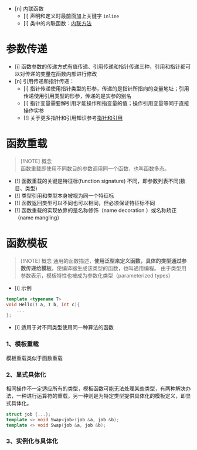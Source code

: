 - [n] 内联函数
	- [i] 声明和定义时最前面加上关键字 `inline`
	- [i] 类中的内联函数：[内联方法](对象和类.md#内联方法)
# 参数传递
- [i] 函数参数的传递方式有值传递、引用传递和指针传递三种，引用和指针都可以对传递的变量在函数内部进行修改
- [n] 引用传递和指针传递：
	- [i] 指针传递使用指针类型的形参，传递的是指针所指向的变量地址；引用传递使用引用类型的形参，传递的是实参的别名 
	- [i] 指针变量需要解引用才能操作所指变量的值；操作引用变量等同于直接操作实参
	- [!] 关于更多指针和引用知识参考[指针和引用](指针.md#指针和引用)
# 函数重载 

> [!NOTE] 概念  
> 函数重载即使用不同数目的参数调用同一个函数，也叫函数多态。
- [!] 函数重载的关键是特征标(function signature) 不同，即参数列表不同(数目、类型)
- [!] 类型引用和类型本身被视为同一个特征标
- [!] 函数返回类型可以不同也可以相同，但必须保证特征标不同 
- [!] 函数重载的实现依靠的是名称修饰（name decoration ）或名称矫正（name mangling） 

# 函数模板

> [!NOTE] 概念
> 通用的函数描述，**使用泛型来定义函数，具体的类型通过参数传递给模板**，使编译器生成该类型的函数，也叫通用编程。
> 由于类型用参数表示，模板特性也被成为参数化类型（parameterized types）

- [i] 示例
```cpp
template <typename T>
void Hello(T a, T b, int c){
	...
};
```
- [i] 适用于对不同类型使用同一种算法的函数
### 1、模板重载
模板重载类似于函数重载
### 2、显式具体化
相同操作不一定适应所有的类型，模板函数可能无法处理某些类型，有两种解决办法，一种进行运算符的重载，另一种则是为特定类型提供具体化的模板定义，即显式具体化。
```cpp
struct job {...};
template <> void Swap<job>(job &a, job &b);
template <> void Swap(job &a, job &b);
```
### 3、实例化与具体化
